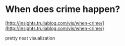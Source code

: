 <!--
id: 7275697492
link: http://tumblr.atmos.org/post/7275697492/when-does-crime-happen
slug: when-does-crime-happen
date: Tue Jul 05 2011 14:01:45 GMT-0700 (PDT)
publish: 2011-07-05
tags: 
title: When does crime happen?
-->


When does crime happen?
=======================

[http://insights.truliablog.com/vis/when-crime/](http://insights.truliablog.com/vis/when-crime/)

pretty neat visualization

